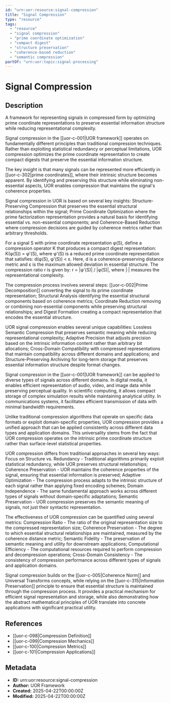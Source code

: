 ```yaml
---
id: "urn:uor:resource:signal-compression"
title: "Signal Compression"
type: "resource"
tags:
  - "resource"
  - "signal compression"
  - "prime coordinate optimization"
  - "compact digest"
  - "structure preservation"
  - "coherence-based reduction"
  - "semantic compression"
partOf: "urn:uor:topic:signal-processing"
---
```


# Signal Compression

## Description

A framework for representing signals in compressed form by optimizing prime coordinate representations to preserve essential information structure while reducing representational complexity.

Signal compression in the [[uor-c-001|UOR framework]] operates on fundamentally different principles than traditional compression techniques. Rather than exploiting statistical redundancy or perceptual limitations, UOR compression optimizes the prime coordinate representation to create compact digests that preserve the essential information structure.

The key insight is that many signals can be represented more efficiently in [[uor-c-302|prime coordinates]], where their intrinsic structure becomes apparent. By identifying and preserving this structure while eliminating non-essential aspects, UOR enables compression that maintains the signal's coherence properties.

Signal compression in UOR is based on several key insights: Structure-Preserving Compression that preserves the essential structural relationships within the signal; Prime Coordinate Optimization where the prime factorization representation provides a natural basis for identifying essential vs. non-essential components; and Coherence-Based Reduction where compression decisions are guided by coherence metrics rather than arbitrary thresholds.

For a signal S with prime coordinate representation φ(S), define a compression operator K that produces a compact digest representation: K(φ(S)) = φ'(S), where φ'(S) is a reduced prime coordinate representation that satisfies: d(φ(S), φ'(S)) < ε. Here, d is a coherence-preserving distance metric and ε is the maximum allowed deviation in essential structure. The compression ratio r is given by: r = |φ'(S)| / |φ(S)|, where |·| measures the representational complexity.

The compression process involves several steps: [[uor-c-002|Prime Decomposition]] converting the signal to its prime coordinate representation; Structural Analysis identifying the essential structural components based on coherence metrics; Coordinate Reduction removing or combining non-essential components while preserving structural relationships; and Digest Formation creating a compact representation that encodes the essential structure.

UOR signal compression enables several unique capabilities: Lossless Semantic Compression that preserves semantic meaning while reducing representational complexity; Adaptive Precision that adjusts precision based on the intrinsic information content rather than arbitrary bit allocations; Cross-Domain Compatibility with compressed representations that maintain compatibility across different domains and applications; and Structure-Preserving Archiving for long-term storage that preserves essential information structure despite format changes.

Signal compression in the [[uor-c-001|UOR framework]] can be applied to diverse types of signals across different domains. In digital media, it enables efficient representation of audio, video, and image data while preserving perceptual quality. In scientific computing, it allows compact storage of complex simulation results while maintaining analytical utility. In communications systems, it facilitates efficient transmission of data with minimal bandwidth requirements.

Unlike traditional compression algorithms that operate on specific data formats or exploit domain-specific properties, UOR compression provides a unified approach that can be applied consistently across different data types and application domains. This universality stems from the fact that UOR compression operates on the intrinsic prime coordinate structure rather than surface-level statistical properties.

UOR compression differs from traditional approaches in several key ways: Focus on Structure vs. Redundancy - Traditional algorithms primarily exploit statistical redundancy, while UOR preserves structural relationships; Coherence Preservation - UOR maintains the coherence properties of the signal, ensuring that essential information is preserved; Adaptive Optimization - The compression process adapts to the intrinsic structure of each signal rather than applying fixed encoding schemes; Domain Independence - The same fundamental approach works across different types of signals without domain-specific adaptations; Semantic Preservation - UOR compression preserves the semantic meaning of signals, not just their syntactic representation.

The effectiveness of UOR compression can be quantified using several metrics: Compression Ratio - The ratio of the original representation size to the compressed representation size; Coherence Preservation - The degree to which essential structural relationships are maintained, measured by the coherence distance metric; Semantic Fidelity - The preservation of semantic meaning and utility for downstream applications; Computational Efficiency - The computational resources required to perform compression and decompression operations; Cross-Domain Consistency - The consistency of compression performance across different types of signals and application domains.

Signal compression builds on the [[uor-c-005|Coherence Norm]] and Universal Transforms concepts, while relying on the [[uor-c-315|Information Preservation]] principle to ensure that essential structure is maintained through the compression process. It provides a practical mechanism for efficient signal representation and storage, while also demonstrating how the abstract mathematical principles of UOR translate into concrete applications with significant practical utility.

## References

- [[uor-c-098|Compression Definition]]
- [[uor-c-099|Compression Mechanics]]
- [[uor-c-100|Compression Metrics]]
- [[uor-c-101|Compression Applications]]

## Metadata

- **ID:** urn:uor:resource:signal-compression
- **Author:** UOR Framework
- **Created:** 2025-04-22T00:00:00Z
- **Modified:** 2025-04-22T00:00:00Z
